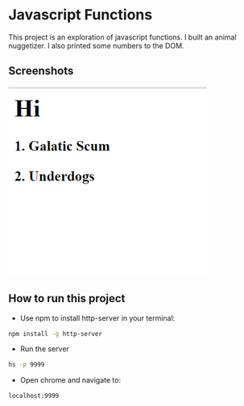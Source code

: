 # Javascript Functions

This project is an exploration of javascript functions. I built an animal nuggetizer. I also printed some numbers to the DOM.


## Screenshots

![main page](./screenshots/js-fuctions-main.PNG)

## How to run this project
* Use npm to install http-server in your terminal:
```sh
npm install -g http-server
```
* Run the server
```sh
hs -p 9999
```
* Open chrome and navigate to:
```
localhost:9999
```

